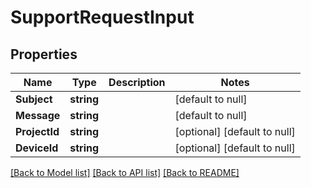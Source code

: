 # SupportRequestInput

## Properties
Name | Type | Description | Notes
------------ | ------------- | ------------- | -------------
**Subject** | **string** |  | [default to null]
**Message** | **string** |  | [default to null]
**ProjectId** | **string** |  | [optional] [default to null]
**DeviceId** | **string** |  | [optional] [default to null]

[[Back to Model list]](../README.md#documentation-for-models) [[Back to API list]](../README.md#documentation-for-api-endpoints) [[Back to README]](../README.md)


